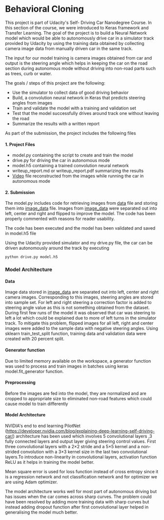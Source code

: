 # **Behavioral Cloning** 

This project is part of Udacity's Self- Driving Car Nanodegree Course. In this section of the course, we were introduced to Keras framework and Transfer Learning. The goal of the project is to build a Neural Network model which would be able to autonomously drive car in a simulator track provided by Udacity by using the training data obtained by collecting camera image data from manually driven car in the same track.

The input for our model training is camera images obtained from car and output is the steering angle which helps in keeping the car on the road section during autonomous mode without driving into non-road parts such as trees, curb or water.


The goals / steps of this project are the following:
* Use the simulator to collect data of good driving behavior
* Build, a convolution neural network in Keras that predicts steering angles from images
* Train and validate the model with a training and validation set
* Test that the model successfully drives around track one without leaving the road
* Summarize the results with a written report


[//]: # (File References)

[Video]: ./video.mp4
[data]:  ./data/driving_log.csv
[image_data]: ./data/IMG    
[flipped_image_data]: ./data/IMG



As part of the submission, the project includes the following files

#### 1. Project Files
* model.py containing the script to create and train the model
* drive.py for driving the car in autonomous mode
* model.h5 containing a trained convolution neural network 
* writeup_report.md or writeup_report.pdf summarizing the results
* [Video] file reconstructed from the images while running the car in autonomous mode

#### 2. Submission 

The model.py includes code for retrieving images from [data] file and storing them into [image_data] file. Images from [image_data] were separated out into left, center and right and flipped to improve the model. The code has been properly commented with reasons for reader usability.

The code has been executed and the model has been validated and saved in model.h5 file

Using the Udacity provided simulator and my drive.py file, the car can be driven autonomously around the track by executing 
```sh
python drive.py model.h5
```

### Model Architecture

#### Data 
Image data stored in [image_data] are separated out into left, center and right camera images. Corresponding to this images, steering angles are stored into sample set. For left and right steering a correction factor is added to steering angle value as this is not something obtained from the dataset. During first few runs of the model it was observed that car was steering to left a lot which could be explained due to more of left turns in the simulator track. To mitigate this problem, flipped images for all left, right and center images were added to the sample data with negative steering angles. Using sklearn train_test_split function, training data and validation data were created with 20 percent split.

####  Generator function
Due to limited memory available on the workspace, a generator function was used to process and train images in batches using keras model.fit_generator function.

####  Preprocessing
Before the images are fed into the model, they are normalized and are cropped to appropriate size to eliminated non-road features which could cause model to train differently

####  Model Architecture
NVIDIA's end to end learning PilotNet (https://developer.nvidia.com/blog/explaining-deep-learning-self-driving-car/) architecture has been used which involves 5 convolutional layers ,3 fully connected layers and output layer giving steering control values. First three convolutional layers with a 2×2 stride and a 5×5 kernel and a non-strided convolution with a 3×3 kernel size in the last two convolutional layers.To introduce non-linearity in convolutional layers, activation function ReLU as it helps in training the model better.

Mean square error is used for loss function instead of cross entropy since it is a regression network and not classification network and for optimizer we are using Adam optimizer.

The model architecture works well for most part of autonomous driving but has issues when the car comes across sharp curves. The problem could have been resolved by adding more training data with sharp curves but instead adding dropout function after first convolutional layer helped in generalising the model much better. 








